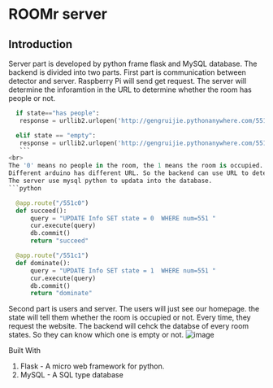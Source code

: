 # ROOMr server 

## Introduction 

Server part is developed by python frame flask and MySQL database. The backend is divided into two parts.
First part is communication between detector and server. Raspberry Pi will send get request. The server 
will determine the inforamtion in the URL to determine whether the room has people or not.
```python
  if state=="has people":
   response = urllib2.urlopen('http://gengruijie.pythonanywhere.com/551c1')

  elif state == "empty": 
   response = urllib2.urlopen('http://gengruijie.pythonanywhere.com/551c0')
   ```
<br>
The '0' means no people in the room, the 1 means the room is occupied.
Different arduino has different URL. So the backend can use URL to determine the source of the data.
The server use mysql python to updata into the database.
```python

  @app.route("/551c0")
  def succeed():
      query = "UPDATE Info SET state = 0  WHERE num=551 "
      cur.execute(query)
      db.commit()
      return "succeed"

  @app.route("/551c1")
  def dominate():
      query = "UPDATE Info SET state = 1  WHERE num=551 "
      cur.execute(query)
      db.commit()
      return "dominate"
```

Second part is users and server. The users will just see our homepage. the state will tell them 
whether the room is occupied or not. Every time, they request the website. The backend will cehck the 
databse of every room states. So they can know which one is empty or not.
 ![image](https://github.com/Hubert51/ROOMr/blob/master/server_part/readme_picture/homepage.png)


Built With
1. Flask - A micro web framework for python.
2. MySQL - A SQL type database
